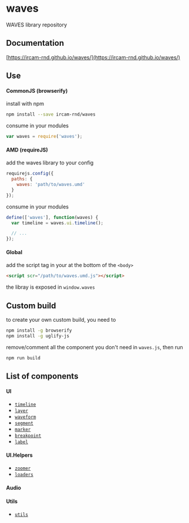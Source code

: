 # waves

WAVES library repository

## Documentation

[https://ircam-rnd.github.io/waves/](https://ircam-rnd.github.io/waves/)

## Use

#### CommonJS (browserify)

install with npm

```bash
npm install --save ircam-rnd/waves
```

consume in your modules

```javascript
var waves = require('waves');
```

#### AMD (requireJS)

add the waves library to your config

```javascript
requirejs.config({
  paths: {
    waves: 'path/to/waves.umd'
  }
});
```

consume in your modules

```javascript
define(['waves'], function(waves) {
  var timeline = waves.ui.timeline();

  // ...
});
```

#### Global

add the script tag in your at the bottom of the `<body>`

```html
<script scr="/path/to/waves.umd.js"></script>
```

the libray is exposed in `window.waves`


## Custom build

to create your own custom build, you need to

```bash
npm install -g browserify
npm install -g uglify-js
```

remove/comment all the component you don't need in `waves.js`, then run

```bash
npm run build
```

## List of components

#### UI

- [`timeline`](https://github.com/Ircam-RnD/timeline)
- [`layer`](https://github.com/Ircam-RnD/layer)
- [`waveform`](https://github.com/Ircam-RnD/waveform)
- [`segment`](https://github.com/Ircam-RnD/segment)
- [`marker`](https://github.com/Ircam-RnD/marker)
- [`breakpoint`](https://github.com/Ircam-RnD/breakpoint)
- [`label`](https://github.com/Ircam-RnD/label)

#### UI.Helpers

- [`zoomer`](https://github.com/Ircam-RnD/zoomer)
- [`loaders`](https://github.com/Ircam-RnD/loaders)

#### Audio

#### Utils

- [`utils`](https://github.com/Ircam-RnD/utils)

